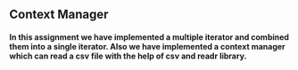 ## Context Manager

#### In this assignment we have implemented a multiple iterator and combined them into a single iterator. Also we have implemented a context manager which can read a csv file with the help of csv and readr library.
